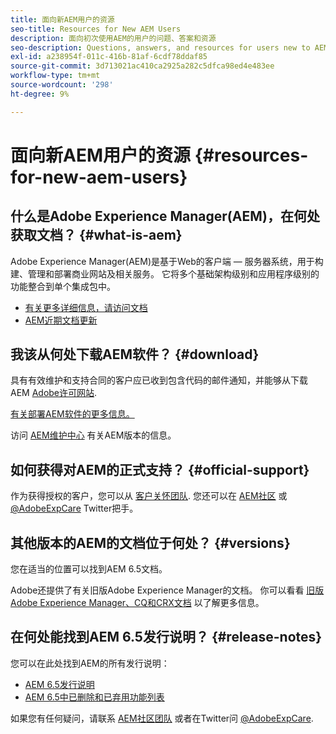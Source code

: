 ```yaml
---
title: 面向新AEM用户的资源
seo-title: Resources for New AEM Users
description: 面向初次使用AEM的用户的问题、答案和资源
seo-description: Questions, answers, and resources for users new to AEM
exl-id: a238954f-011c-416b-81af-6cdf78ddaf85
source-git-commit: 3d713021ac410ca2925a282c5dfca98ed4e483ee
workflow-type: tm+mt
source-wordcount: '298'
ht-degree: 9%

---
```


# 面向新AEM用户的资源 {#resources-for-new-aem-users}

## 什么是Adobe Experience Manager(AEM)，在何处获取文档？ {#what-is-aem}

Adobe Experience Manager(AEM)是基于Web的客户端 — 服务器系统，用于构建、管理和部署商业网站及相关服务。 它将多个基础架构级别和应用程序级别的功能整合到单个集成包中。

* [有关更多详细信息，请访问文档](/help/sites-deploying/home.md)
* [AEM近期文档更新](https://experienceleague.adobe.com/docs/experience-manager-release-information/aem-release-updates/doc-updates/documentation-updates.html?lang=en)

## 我该从何处下载AEM软件？ {#download}

具有有效维护和支持合同的客户应已收到包含代码的邮件通知，并能够从下载AEM [Adobe许可网站](https://licensing.adobe.com/).

[有关部署AEM软件的更多信息。](/help/sites-deploying/home.md)

访问 [AEM维护中心](https://experienceleague.adobe.com/docs/experience-manager-release-information/aem-release-updates/aem-releases-updates.html?lang=zh-Hans) 有关AEM版本的信息。

## 如何获得对AEM的正式支持？ {#official-support}

作为获得授权的客户，您可以从 [客户关怀团队](https://experienceleague.adobe.com/?support-solution=General#support). 您还可以在 [AEM社区](https://experienceleaguecommunities.adobe.com:443/t5/adobe-experience-manager/ct-p/adobe-experience-manager-community) 或 [@AdobeExpCare](https://twitter.com/adobeexpcare) Twitter把手。

## 其他版本的AEM的文档位于何处？ {#versions}

您在适当的位置可以找到AEM 6.5文档。

Adobe还提供了有关旧版Adobe Experience Manager的文档。 你可以看看 [旧版Adobe Experience Manager、CQ和CRX文档](https://experienceleague.adobe.com/docs/experience-manager-release-information/aem-release-updates/previous-updates/aem-previous-versions.html?lang=zh-Hans) 以了解更多信息。

## 在何处能找到AEM 6.5发行说明？ {#release-notes}

您可以在此处找到AEM的所有发行说明：

* [AEM 6.5发行说明](/help/release-notes/home.md)
* [AEM 6.5中已删除和已弃用功能列表](/help/release-notes/deprecated-removed-features.md)

如果您有任何疑问，请联系 [AEM社区团队](https://help-forums.adobe.com/content/adobeforums/en/experience-manager-forum/adobe-experience-manager.html) 或者在Twitter问 [@AdobeExpCare](https://twitter.com/adobeexpcare).
